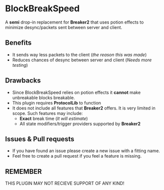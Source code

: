 # BlockBreakSpeed
A **semi** drop-in replacement for **Breaker2** that uses potion effects to minimize desync/packets sent between server and client.

## Benefits
- It sends way less packets to the client (*the reason this was made*)
- Reduces chances of desync between server and client (*Needs more testing*)

## Drawbacks
- Since BlockBreakSpeed relies on potion effects it **cannot** make unbreakable blocks breakable.
- This plugin requires **ProtocolLib** to function
- It does not include all features that **Breaker2** offers. It is very limited in scope. Such features may include:
  - **Exact** break time (*It will estimate*)
  - All state modifiers/trigger providers supported by **Breaker2**

## Issues & Pull requests
- If you have found an issue please create a new issue with a fitting name.
- Feel free to create a pull request if you feel a feature is missing.

## REMEMBER
THIS PLUGIN MAY NOT RECIEVE SUPPORT OF ANY KIND!
